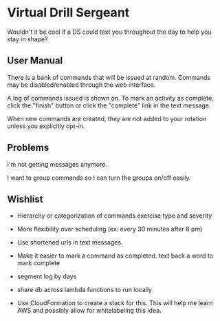 # Virtual Drill Sergeant

Wouldn't it be cool if a DS could text you throughout the day to help you stay
in shape?


## User Manual

There is a bank of commands that will be issued at random.  Commands may be
disabled/enabled through the web interface.

A log of commands issued is shown on.  To mark an activity as complete, click
the "finish" button or click the "complete" link in the text message.

When new commands are created, they are not added to your rotation unless you
explicitly opt-in.


## Problems

I'm not getting messages anymore.

I want to group commands so I can turn the groups on/off easily.

## Wishlist

* Hierarchy or categorization of commands
  exercise type and severity

* More flexibility over scheduling (ex: every 30 minutes after 6 pm)

* Use shortened urls in text messages.

* Make it easier to mark a command as completed.
  text back a word to mark complete

* segment log by days

* share db across lambda functions to run locally

* Use CloudFormation to create a stack for this.  This will help me learn AWS
    and possibly allow for whitelabeling this idea.

